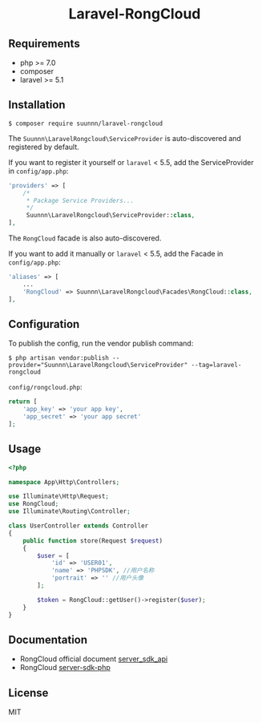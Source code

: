 <h1 align="center">Laravel-RongCloud</h1>

## Requirements

- php >= 7.0
- composer
- laravel >= 5.1

## Installation

```shell
$ composer require suunnn/laravel-rongcloud
```

The `Suunnn\LaravelRongcloud\ServiceProvider` is auto-discovered and registered by default.

If you want to register it yourself or `laravel` < 5.5, add the ServiceProvider in `config/app.php`:

```php
'providers' => [
    /*
     * Package Service Providers...
     */
     Suunnn\LaravelRongcloud\ServiceProvider::class,
],
```

The `RongCloud` facade is also auto-discovered.

If you want to add it manually or `laravel` < 5.5, add the Facade in `config/app.php`:

```php
'aliases' => [
    ...
    'RongCloud' => Suunnn\LaravelRongcloud\Facades\RongCloud::class,
],
```

## Configuration

To publish the config, run the vendor publish command:

```shell
$ php artisan vendor:publish --provider="Suunnn\LaravelRongcloud\ServiceProvider" --tag=laravel-rongcloud
```

`config/rongcloud.php`:

```php
return [
    'app_key' => 'your app key',
    'app_secret' => 'your app secret'
];
```

## Usage

```php
<?php

namespace App\Http\Controllers;

use Illuminate\Http\Request;
use RongCloud;
use Illuminate\Routing\Controller;

class UserController extends Controller
{
    public function store(Request $request)
    {
        $user = [
            'id' => 'USER01',
            'name' => 'PHPSDK', //用户名称
            'portrait' => '' //用户头像
        ];

        $token = RongCloud::getUser()->register($user);
    }
}
```

## Documentation

- RongCloud official document [server_sdk_api](https://www.rongcloud.cn/docs/server_sdk_api/)
- RongCloud [server-sdk-php](https://github.com/rongcloud/server-sdk-php)

## License

MIT
